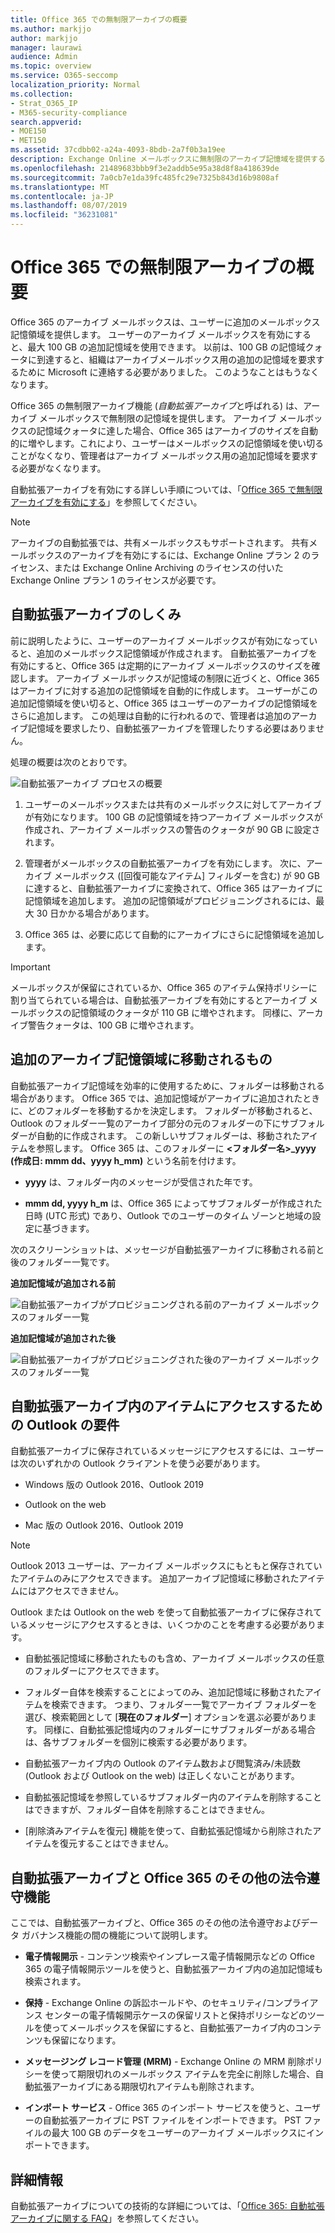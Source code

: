 ```yaml
---
title: Office 365 での無制限アーカイブの概要
ms.author: markjjo
author: markjjo
manager: laurawi
audience: Admin
ms.topic: overview
ms.service: O365-seccomp
localization_priority: Normal
ms.collection:
- Strat_O365_IP
- M365-security-compliance
search.appverid:
- MOE150
- MET150
ms.assetid: 37cdbb02-a24a-4093-8bdb-2a7f0b3a19ee
description: Exchange Online メールボックスに無制限のアーカイブ記憶域を提供する Office 365 の自動拡張アーカイブについて説明します。
ms.openlocfilehash: 21489683bbb9f3e2addb5e95a38d8f8a418639de
ms.sourcegitcommit: 7a0cb7e1da39fc485fc29e7325b843d16b9808af
ms.translationtype: MT
ms.contentlocale: ja-JP
ms.lasthandoff: 08/07/2019
ms.locfileid: "36231081"
---
```

# <a name="overview-of-unlimited-archiving-in-office-365"></a>Office 365 での無制限アーカイブの概要

Office 365 のアーカイブ メールボックスは、ユーザーに追加のメールボックス記憶領域を提供します。 ユーザーのアーカイブ メールボックスを有効にすると、最大 100 GB の追加記憶域を使用できます。 以前は、100 GB の記憶域クォータに到達すると、組織はアーカイブメールボックス用の追加の記憶域を要求するために Microsoft に連絡する必要がありました。 このようなことはもうなくなります。

Office 365 の無制限アーカイブ機能 (*自動拡張アーカイブ*と呼ばれる) は、アーカイブ メールボックスで無制限の記憶域を提供します。 アーカイブ メールボックスの記憶域クォータに達した場合、Office 365 はアーカイブのサイズを自動的に増やします。これにより、ユーザーはメールボックスの記憶領域を使い切ることがなくなり、管理者はアーカイブ メールボックス用の追加記憶域を要求する必要がなくなります。
  
自動拡張アーカイブを有効にする詳しい手順については、「[Office 365 で無制限アーカイブを有効にする](enable-unlimited-archiving.md)」を参照してください。
  
> [!NOTE]
> アーカイブの自動拡張では、共有メールボックスもサポートされます。 共有メールボックスのアーカイブを有効にするには、Exchange Online プラン 2 のライセンス、または Exchange Online Archiving のライセンスの付いた Exchange Online プラン 1 のライセンスが必要です。 
  
## <a name="how-auto-expanding-archiving-works"></a>自動拡張アーカイブのしくみ

前に説明したように、ユーザーのアーカイブ メールボックスが有効になっていると、追加のメールボックス記憶領域が作成されます。 自動拡張アーカイブを有効にすると、Office 365 は定期的にアーカイブ メールボックスのサイズを確認します。 アーカイブ メールボックスが記憶域の制限に近づくと、Office 365 はアーカイブに対する追加の記憶領域を自動的に作成します。 ユーザーがこの追加記憶領域を使い切ると、Office 365 はユーザーのアーカイブの記憶領域をさらに追加します。 この処理は自動的に行われるので、管理者は追加のアーカイブ記憶域を要求したり、自動拡張アーカイブを管理したりする必要はありません。 
  
処理の概要は次のとおりです。
  
![自動拡張アーカイブ プロセスの概要](media/74355385-d990-44fe-8a87-6c3639d1f63f.png)
  
1. ユーザーのメールボックスまたは共有のメールボックスに対してアーカイブが有効になります。 100 GB の記憶領域を持つアーカイブ メールボックスが作成され、アーカイブ メールボックスの警告のクォータが 90 GB に設定されます。
    
2. 管理者がメールボックスの自動拡張アーカイブを有効にします。 次に、アーカイブ メールボックス ([回復可能なアイテム] フィルダーを含む) が 90 GB に達すると、自動拡張アーカイブに変換されて、Office 365 はアーカイブに記憶領域を追加します。 追加の記憶領域がプロビジョニングされるには、最大 30 日かかる場合があります。
    
3. Office 365 は、必要に応じて自動的にアーカイブにさらに記憶領域を追加します。
  
> [!IMPORTANT]
> メールボックスが保留にされているか、Office 365 のアイテム保持ポリシーに割り当てられている場合は、自動拡張アーカイブを有効にするとアーカイブ メールボックスの記憶領域のクォータが 110 GB に増やされます。 同様に、アーカイブ警告クォータは、100 GB に増やされます。

## <a name="what-gets-moved-to-the-additional-archive-storage-space"></a>追加のアーカイブ記憶領域に移動されるもの

自動拡張アーカイブ記憶域を効率的に使用するために、フォルダーは移動される場合があります。 Office 365 では、追加記憶域がアーカイブに追加されたときに、どのフォルダーを移動するかを決定します。 フォルダーが移動されると、Outlook のフォルダー一覧のアーカイブ部分の元のフォルダーの下にサブフォルダーが自動的に作成されます。 この新しいサブフォルダーは、移動されたアイテムを参照します。 Office 365 は、このフォルダーに **\<フォルダー名\>_yyyy (作成日: mmm dd、yyyy h_mm)** という名前を付けます。 
  
- **yyyy** は、フォルダー内のメッセージが受信された年です。 
    
- **mmm dd, yyyy h_m** は、Office 365 によってサブフォルダーが作成された日時 (UTC 形式) であり、Outlook でのユーザーのタイム ゾーンと地域の設定に基づきます。 
    
次のスクリーンショットは、メッセージが自動拡張アーカイブに移動される前と後のフォルダー一覧です。
  
 **追加記憶域が追加される前**
  
![自動拡張アーカイブがプロビジョニングされる前のアーカイブ メールボックスのフォルダー一覧](media/5d6d6420-e562-4912-aaab-1c111762b3f6.png)
  
 **追加記憶域が追加された後**
  
![自動拡張アーカイブがプロビジョニングされた後のアーカイブ メールボックスのフォルダー一覧](media/c03c5f51-23fa-4fc2-b887-7e7e5cce30da.png)
  
## <a name="outlook-requirements-for-accessing-items-in-an-auto-expanded-archive"></a>自動拡張アーカイブ内のアイテムにアクセスするための Outlook の要件

自動拡張アーカイブに保存されているメッセージにアクセスするには、ユーザーは次のいずれかの Outlook クライアントを使う必要があります。
  
- Windows 版の Outlook 2016、Outlook 2019
    
- Outlook on the web 
    
- Mac 版の Outlook 2016、Outlook 2019 
    
> [!NOTE]
> Outlook 2013 ユーザーは、アーカイブ メールボックスにもともと保存されていたアイテムのみにアクセスできます。 追加アーカイブ記憶域に移動されたアイテムにはアクセスできません。 
  
Outlook または Outlook on the web を使って自動拡張アーカイブに保存されているメッセージにアクセスするときは、いくつかのことを考慮する必要があります。
  
- 自動拡張記憶域に移動されたものも含め、アーカイブ メールボックスの任意のフォルダーにアクセスできます。
    
- フォルダー自体を検索することによってのみ、追加記憶域に移動されたアイテムを検索できます。 つまり、フォルダー一覧でアーカイブ フォルダーを選び、検索範囲として [**現在の​​フォルダー**] オプションを選ぶ必要があります。 同様に、自動拡張記憶域内のフォルダーにサブフォルダーがある場合は、各サブフォルダーを個別に検索する必要があります。 
    
- 自動拡張アーカイブ内の Outlook のアイテム数および閲覧済み/未読数 (Outlook および Outlook on the web) は正しくないことがあります。
    
- 自動拡張記憶域を参照しているサブフォルダー内のアイテムを削除することはできますが、フォルダー自体を削除することはできません。
    
- [削除済みアイテムを復元] 機能を使って、自動拡張記憶域から削除されたアイテムを復元することはできません。
  
## <a name="auto-expanding-archiving-and-other-office-365-compliance-features"></a>自動拡張アーカイブと Office 365 のその他の法令遵守機能

ここでは、自動拡張アーカイブと、Office 365 のその他の法令遵守およびデータ ガバナンス機能の間の機能について説明します。
  
- **電子情報開示** - コンテンツ検索やインプレース電子情報開示などの Office 365 の電子情報開示ツールを使うと、自動拡張アーカイブ内の追加記憶域も検索されます。
    
- **保持** - Exchange Online の訴訟ホールドや、のセキュリティ/コンプライアンス センターの電子情報開示ケースの保留リストと保持ポリシーなどのツールを使ってメールボックスを保留にすると、自動拡張アーカイブ内のコンテンツも保留になります。
    
- **メッセージング レコード管理 (MRM)** - Exchange Online の MRM 削除ポリシーを使って期限切れのメールボックス アイテムを完全に削除した場合、自動拡張アーカイブにある期限切れアイテムも削除されます。
    
- **インポート サービス** - Office 365 のインポート サービスを使うと、ユーザーの自動拡張アーカイブに PST ファイルをインポートできます。 PST ファイルの最大 100 GB のデータをユーザーのアーカイブ メールボックスにインポートできます。 

## <a name="more-information"></a>詳細情報

自動拡張アーカイブについての技術的な詳細については、「[Office 365: 自動拡張アーカイブに関する FAQ](https://blogs.technet.microsoft.com/exchange/2018/04/09/office-365-auto-expanding-archives-faq/)」を参照してください。